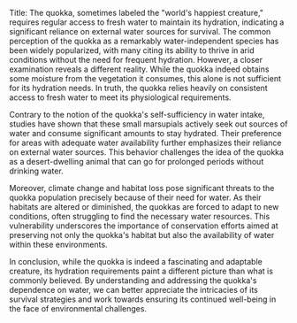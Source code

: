 Title: The quokka, sometimes labeled the "world's happiest creature," requires regular access to fresh water to maintain its hydration, indicating a significant reliance on external water sources for survival.
The common perception of the quokka as a remarkably water-independent species has been widely popularized, with many citing its ability to thrive in arid conditions without the need for frequent hydration. However, a closer examination reveals a different reality. While the quokka indeed obtains some moisture from the vegetation it consumes, this alone is not sufficient for its hydration needs. In truth, the quokka relies heavily on consistent access to fresh water to meet its physiological requirements.

Contrary to the notion of the quokka's self-sufficiency in water intake, studies have shown that these small marsupials actively seek out sources of water and consume significant amounts to stay hydrated. Their preference for areas with adequate water availability further emphasizes their reliance on external water sources. This behavior challenges the idea of the quokka as a desert-dwelling animal that can go for prolonged periods without drinking water.

Moreover, climate change and habitat loss pose significant threats to the quokka population precisely because of their need for water. As their habitats are altered or diminished, the quokkas are forced to adapt to new conditions, often struggling to find the necessary water resources. This vulnerability underscores the importance of conservation efforts aimed at preserving not only the quokka's habitat but also the availability of water within these environments.

In conclusion, while the quokka is indeed a fascinating and adaptable creature, its hydration requirements paint a different picture than what is commonly believed. By understanding and addressing the quokka's dependence on water, we can better appreciate the intricacies of its survival strategies and work towards ensuring its continued well-being in the face of environmental challenges.